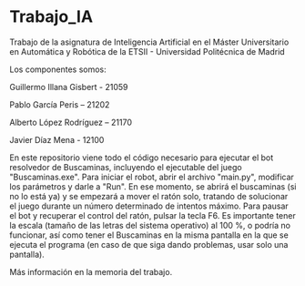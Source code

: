 # Trabajo_IA

Trabajo de la asignatura de Inteligencia Artificial en el Máster Universitario en Automática y Robótica de la ETSII - Universidad Politécnica de Madrid

Los componentes somos:

Guillermo Illana Gisbert - 21059

Pablo García Peris – 21202

Alberto López Rodríguez – 21170

Javier Díaz Mena - 12100

En este repositorio viene todo el código necesario para ejecutar el bot resolvedor de Buscaminas, incluyendo el ejecutable del juego "Buscaminas.exe".
Para iniciar el robot, abrir el archivo "main.py", modificar los parámetros y darle a "Run".
En ese momento, se abrirá el buscaminas (si no lo está ya) y se empezará a mover el ratón solo, tratando de solucionar el juego durante un número determinado de intentos máximo.
Para pausar el bot y recuperar el control del ratón, pulsar la tecla F6.
Es importante tener la escala (tamaño de las letras del sistema operativo) al 100 %, o podría no funcionar, así como tener el Buscaminas en la misma pantalla en la que se ejecuta el programa (en caso de que siga dando problemas, usar solo una pantalla).

Más información en la memoria del trabajo.
